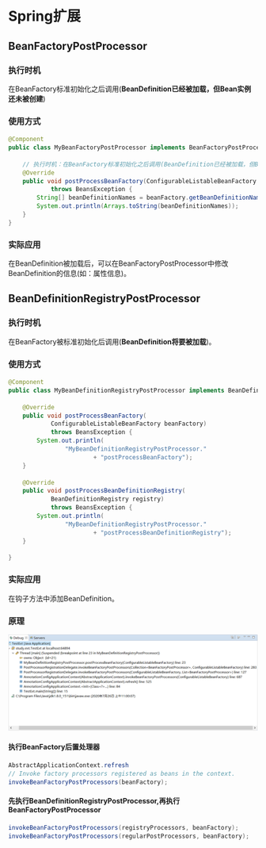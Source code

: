 # Spring扩展

## BeanFactoryPostProcessor

### 执行时机

在BeanFactory标准初始化之后调用(**BeanDefinition已经被加载，但Bean实例还未被创建**)

### 使用方式

```java
@Component
public class MyBeanFactoryPostProcessor implements BeanFactoryPostProcessor {

	// 执行时机：在BeanFactory标准初始化之后调用(BeanDefinition已经被加载，但Bean实例还未被创建)
	@Override
	public void postProcessBeanFactory(ConfigurableListableBeanFactory beanFactory)
			throws BeansException {
		String[] beanDefinitionNames = beanFactory.getBeanDefinitionNames();
		System.out.println(Arrays.toString(beanDefinitionNames));
	}
}
```

### 实际应用

在BeanDefinition被加载后，可以在BeanFactoryPostProcessor中修改BeanDefinition的信息(如：属性信息)。

## BeanDefinitionRegistryPostProcessor

### 执行时机

在BeanFactory被标准初始化后调用(**BeanDefinition将要被加载**)。

### 使用方式

```java
@Component
public class MyBeanDefinitionRegistryPostProcessor implements BeanDefinitionRegistryPostProcessor {

	@Override
	public void postProcessBeanFactory(
			ConfigurableListableBeanFactory beanFactory)
			throws BeansException {
		System.out.println(
				"MyBeanDefinitionRegistryPostProcessor."
						+ "postProcessBeanFactory");
	}

	@Override
	public void postProcessBeanDefinitionRegistry(
			BeanDefinitionRegistry registry)
			throws BeansException {
		System.out.println(
				"MyBeanDefinitionRegistryPostProcessor."
						+ "postProcessBeanDefinitionRegistry");
	}

}
```

### 实际应用

在钩子方法中添加BeanDefinition。

### 原理

<img src="4.1.Spring扩展.assets/image-20200726110146639.png" alt="image-20200726110146639" style="zoom:67%;" />

#### 执行BeanFactory后置处理器

```java
AbstractApplicationContext.refresh
// Invoke factory processors registered as beans in the context.
invokeBeanFactoryPostProcessors(beanFactory);
```

#### 先执行BeanDefinitionRegistryPostProcessor,再执行BeanFactoryPostProcessor

```java
invokeBeanFactoryPostProcessors(registryProcessors, beanFactory);
invokeBeanFactoryPostProcessors(regularPostProcessors, beanFactory);
```